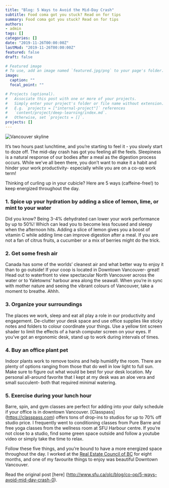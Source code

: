 ```yaml
---
title: "Blog: 5 Ways to Avoid the Mid-Day Crash"
subtitle: Food coma got you stuck? Read on for tips
summary: Food coma got you stuck? Read on for tips
authors:
- admin
tags: []
categories: []
date: "2019-11-26T00:00:00Z"
lastMod: "2019-11-26T00:00:00Z"
featured: false
draft: false

# Featured image
# To use, add an image named `featured.jpg/png` to your page's folder. 
image:
  caption: ""
  focal_point: ""

# Projects (optional).
#   Associate this post with one or more of your projects.
#   Simply enter your project's folder or file name without extension.
#   E.g. `projects = ["internal-project"]` references 
#   `content/project/deep-learning/index.md`.
#   Otherwise, set `projects = []`.
projects: []
---
```


![Vancouver skyline](/bessie2.png)

It’s two hours past lunchtime, and you’re starting to feel it - you slowly start to doze off. The mid-day crash has got you feeling all the feels. Sleepiness is a natural response of our bodies after a meal as the digestion process occurs. While we’ve all been there, you don’t want to make it a habit and hinder your work productivity- especially while you are on a co-op work term!

Thinking of curling up in your cubicle? Here are 5 ways (caffeine-free!) to keep energized throughout the day.

### 1. Spice up your hydration by adding a slice of lemon, lime, or mint to your water

Did you know?  Being 3-4% dehydrated can lower your work performance by up to 50%! Which can lead you to become less focused and sleepy when the afternoon hits.  Adding a slice of lemon gives you a boost of vitamin C while adding lime can improve digestion after a meal. If you are not a fan of citrus fruits, a cucumber or a mix of berries might do the trick.

###  2. Get some fresh air

Canada has some of the worlds’ cleanest air and what better way to enjoy it than to go outside! If your coop is located in Downtown Vancouver- great! Head out to waterfront to view spectacular North Vancouver across the water or to Yaletowns’ harbour area along the seawall. When you’re in sync with mother nature and seeing the vibrant colours of Vancouver, take a moment to breathe. Ahhh.

### 3. Organize your surroundings

The places we work, sleep and eat all play a role in our productivity and engagement. De-clutter your desk space and use office supplies like sticky notes and folders to colour coordinate your things. Use a yellow tint screen shader to limit the effects of a harsh computer screen on your eyes. If you’ve got an ergonomic desk, stand up to work during intervals of times.

### 4. Buy an office plant pet 

Indoor plants work to remove toxins and help humidify the room.  There are plenty of options ranging from those that do well in low light to full sun.  Make sure to figure out what would be best for your desk location.  My personal all-around favorite that I kept at my desk was an aloe vera and small succulent- both that required minimal watering.

### 5. Exercise during your lunch hour

Barre, spin, and gym classes are perfect for adding into your daily schedule if your office is in downtown Vancouver. [Classpass] (https://classpass.com) offers tons of drop-ins to studios for up to 70% off studio price. I frequently went to conditioning classes from Pure Barre and free yoga classes from the wellness room at SFU Harbour centre. If you’re not close to a studio, find some green space outside and follow a youtube video or simply take the time to relax. 

Follow these five things, and you’re bound to have a more energized space throughout the day. I worked at the [Real Estate Council of BC](www.recbc.ca) for eight months, and one of my favourite things to enjoy was beautiful Downtown Vancouver.

Read the original post [here] (http://www.sfu.ca/olc/blog/co-op/5-ways-avoid-mid-day-crash-0). 
